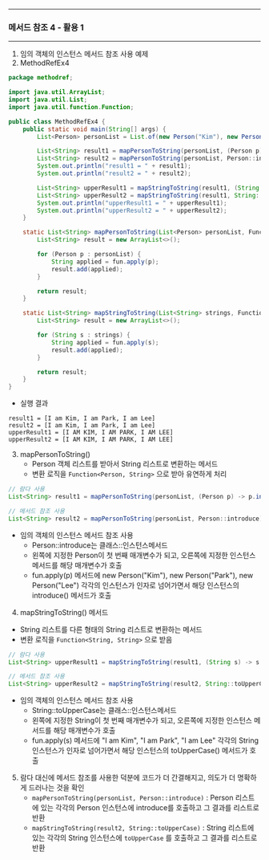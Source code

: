 -----
### 메서드 참조 4 - 활용 1
-----
1. 임의 객체의 인스턴스 메서드 참조 사용 예제
2. MethodRefEx4
```java
package methodref;

import java.util.ArrayList;
import java.util.List;
import java.util.function.Function;

public class MethodRefEx4 {
    public static void main(String[] args) {
        List<Person> personList = List.of(new Person("Kim"), new Person("Park"), new Person("Lee"));

        List<String> result1 = mapPersonToString(personList, (Person p) -> p.introduce());
        List<String> result2 = mapPersonToString(personList, Person::introduce);
        System.out.println("result1 = " + result1);
        System.out.println("result2 = " + result2);

        List<String> upperResult1 = mapStringToString(result1, (String s) -> s.toUpperCase());
        List<String> upperResult2 = mapStringToString(result1, String::toUpperCase);
        System.out.println("upperResult1 = " + upperResult1);
        System.out.println("upperResult2 = " + upperResult2);
    }

    static List<String> mapPersonToString(List<Person> personList, Function<Person, String> fun) {
        List<String> result = new ArrayList<>();

        for (Person p : personList) {
            String applied = fun.apply(p);
            result.add(applied);
        }

        return result;
    }

    static List<String> mapStringToString(List<String> strings, Function<String, String> fun) {
        List<String> result = new ArrayList<>();

        for (String s : strings) {
            String applied = fun.apply(s);
            result.add(applied);
        }

        return result;
    }
}
```
   - 실행 결과
```
result1 = [I am Kim, I am Park, I am Lee]
result2 = [I am Kim, I am Park, I am Lee]
upperResult1 = [I AM KIM, I AM PARK, I AM LEE]
upperResult2 = [I AM KIM, I AM PARK, I AM LEE]
```

3. mapPersonToString()
   - Person 객체 리스트를 받아서 String 리스트로 변환하는 메서드
   - 변환 로직을 ```Function<Person, String>``` 으로 받아 유연하게 처리
```java
// 람다 사용
List<String> result1 = mapPersonToString(personList, (Person p) -> p.introduce());

// 메서드 참조 사용
List<String> result2 = mapPersonToString(personList, Person::introduce);
```
  - 임의 객체의 인스턴스 메서드 참조 사용
    + Person::introduce는 클래스::인스턴스메서드
    + 왼쪽에 지정한 Person이 첫 번째 매개변수가 되고, 오른쪽에 지정한 인스턴스 메서드를 해당 매개변수가 호출
    + fun.apply(p) 메서드에 new Person("Kim"), new Person("Park"), new Person("Lee") 각각의 인스턴스가 인자로 넘어가면서 해당 인스턴스의 introduce() 메서드가 호출
   
4. mapStringToString() 메서드
  - String 리스트를 다른 형태의 String 리스트로 변환하는 메서드
  - 변환 로직을 ```Function<String, String>``` 으로 받음
```java
// 람다 사용
List<String> upperResult1 = mapStringToString(result1, (String s) -> s.toUpperCase());

// 메서드 참조 사용
List<String> upperResult2 = mapStringToString(result2, String::toUpperCase);
```
  - 임의 객체의 인스턴스 메서드 참조 사용
    + String::toUpperCase는 클래스::인스턴스메서드
    + 왼쪽에 지정한 String이 첫 번째 매개변수가 되고, 오른쪽에 지정한 인스턴스 메서드를 해당 매개변수가 호출
    + fun.apply(s) 메서드에 "I am Kim", "I am Park", "I am Lee" 각각의 String 인스턴스가 인자로 넘어가면서 해당 인스턴스의 toUpperCase() 메서드가 호출
   

5. 람다 대신에 메서드 참조를 사용한 덕분에 코드가 더 간결해지고, 의도가 더 명확하게 드러나는 것을 확인
   - ```mapPersonToString(personList, Person::introduce)``` : Person 리스트에 있는 각각의 Person 인스턴스에 introduce를 호출하고 그 결과를 리스트로 반환
   - ```mapStringToString(result2, String::toUpperCase)``` : String 리스트에 있는 각각의 String 인스턴스에 `toUpperCase` 를 호출하고 그 결과를 리스트로 반환

